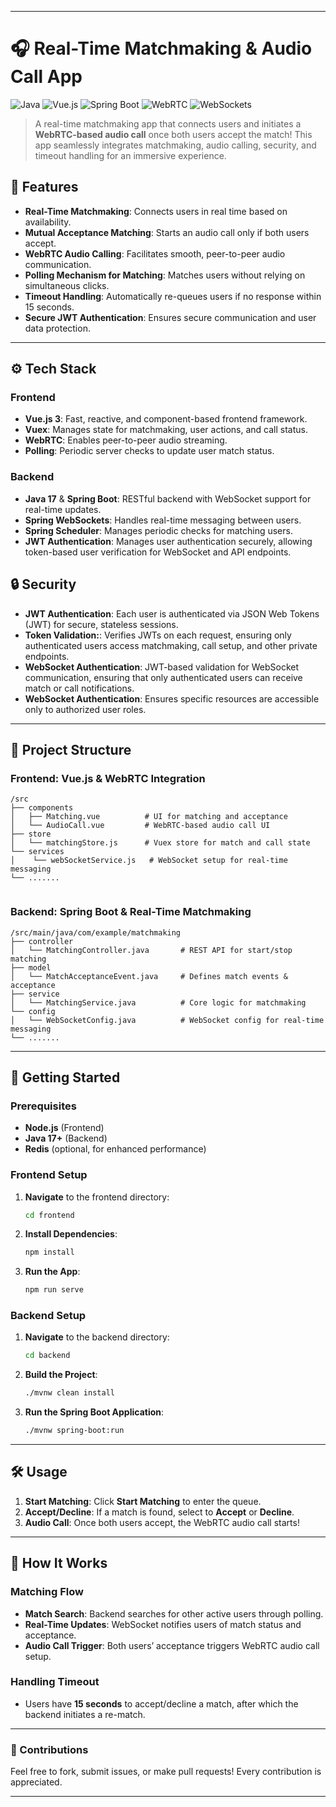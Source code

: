 
---

# 🎧 Real-Time Matchmaking & Audio Call App

![Java](https://img.shields.io/badge/Java-17-orange)
![Vue.js](https://img.shields.io/badge/Vue.js-3.0-green)
![Spring Boot](https://img.shields.io/badge/Spring%20Boot-3.3-brightgreen)
![WebRTC](https://img.shields.io/badge/WebRTC-Audio%20Call-blue)
![WebSockets](https://img.shields.io/badge/WebSockets-Real--Time-ff69b4)

> A real-time matchmaking app that connects users and initiates a **WebRTC-based audio call** once both users accept the match! This app seamlessly integrates matchmaking, audio calling, security, and timeout handling for an immersive experience.


## 🌟 Features
- **Real-Time Matchmaking**: Connects users in real time based on availability.
- **Mutual Acceptance Matching**: Starts an audio call only if both users accept.
- **WebRTC Audio Calling**: Facilitates smooth, peer-to-peer audio communication.
- **Polling Mechanism for Matching**: Matches users without relying on simultaneous clicks.
- **Timeout Handling**: Automatically re-queues users if no response within 15 seconds.
- **Secure JWT Authentication**: Ensures secure communication and user data protection.

---

## ⚙️ Tech Stack

### Frontend
- **Vue.js 3**: Fast, reactive, and component-based frontend framework.
- **Vuex**: Manages state for matchmaking, user actions, and call status.
- **WebRTC**: Enables peer-to-peer audio streaming.
- **Polling**: Periodic server checks to update user match status.

### Backend
- **Java 17** & **Spring Boot**: RESTful backend with WebSocket support for real-time updates.
- **Spring WebSockets**: Handles real-time messaging between users.
- **Spring Scheduler**: Manages periodic checks for matching users.
- **JWT Authentication**: Manages user authentication securely, allowing token-based user verification for WebSocket and API endpoints.

[//]: # (- **Redis &#40;optional&#41;**: Used for caching active users in the matchmaking queue.)

## 🔒 Security
- **JWT Authentication**: Each user is authenticated via JSON Web Tokens (JWT) for secure, stateless sessions.
- **Token Validation:**: Verifies JWTs on each request, ensuring only authenticated users access matchmaking, call setup, and other private endpoints.
- **WebSocket Authentication**: JWT-based validation for WebSocket communication, ensuring that only authenticated users can receive match or call notifications.
- **WebSocket Authentication**: Ensures specific resources are accessible only to authorized user roles.

---

## 📂 Project Structure

### Frontend: Vue.js & WebRTC Integration

```plaintext
/src
├── components
│   ├── Matching.vue          # UI for matching and acceptance
│   └── AudioCall.vue         # WebRTC-based audio call UI
├── store
│   └── matchingStore.js      # Vuex store for match and call state
└── services
│    └── webSocketService.js   # WebSocket setup for real-time messaging
└── .......
    
```

### Backend: Spring Boot & Real-Time Matchmaking

```plaintext
/src/main/java/com/example/matchmaking
├── controller
│   └── MatchingController.java       # REST API for start/stop matching
├── model
│   └── MatchAcceptanceEvent.java     # Defines match events & acceptance
├── service
│   └── MatchingService.java          # Core logic for matchmaking
└── config
│   └── WebSocketConfig.java          # WebSocket config for real-time messaging  
└── .......
```

---

## 🚀 Getting Started

### Prerequisites
- **Node.js** (Frontend)
- **Java 17+** (Backend)
- **Redis** (optional, for enhanced performance)

### Frontend Setup

1. **Navigate** to the frontend directory:
   ```bash
   cd frontend
   ```
2. **Install Dependencies**:
   ```bash
   npm install
   ```
3. **Run the App**:
   ```bash
   npm run serve
   ```

### Backend Setup

1. **Navigate** to the backend directory:
   ```bash
   cd backend
   ```
2. **Build the Project**:
   ```bash
   ./mvnw clean install
   ```
3. **Run the Spring Boot Application**:
   ```bash
   ./mvnw spring-boot:run
   ```

[//]: # (### Running Redis &#40;Optional&#41;)

[//]: # (   ```bash)

[//]: # (   redis-server)

[//]: # (   ```)

---

## 🛠️ Usage

1. **Start Matching**: Click **Start Matching** to enter the queue.
2. **Accept/Decline**: If a match is found, select to **Accept** or **Decline**.
3. **Audio Call**: Once both users accept, the WebRTC audio call starts!

---

## 🧩 How It Works

### Matching Flow
- **Match Search**: Backend searches for other active users through polling.
- **Real-Time Updates**: WebSocket notifies users of match status and acceptance.
- **Audio Call Trigger**: Both users’ acceptance triggers WebRTC audio call setup.

### Handling Timeout
- Users have **15 seconds** to accept/decline a match, after which the backend initiates a re-match.

---

### 🤝 Contributions

Feel free to fork, submit issues, or make pull requests! Every contribution is appreciated.

---